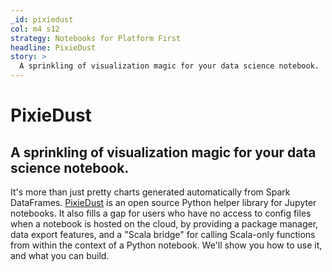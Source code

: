 ```yaml
---
_id: pixiedust
col: m4 s12
strategy: Notebooks for Platform First
headline: PixieDust
story: >
  A sprinkling of visualization magic for your data science notebook.
---
```


# PixieDust

## A sprinkling of visualization magic for your data science notebook.

It's more than just pretty charts generated automatically from Spark DataFrames.
[PixieDust]() is an open source Python helper library for Jupyter notebooks. It also
fills a gap for users who have no access to config files when a notebook is hosted
on the cloud, by providing a package manager, data export features, and a "Scala
bridge" for calling Scala-only functions from within the context of a Python notebook.
We'll show you how to use it, and what you can build.
